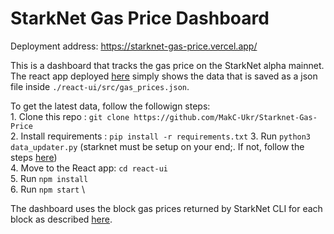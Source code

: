# StarkNet Gas Price Dashboard

Deployment address: https://starknet-gas-price.vercel.app/

This is a dashboard that tracks the gas price on the StarkNet alpha mainnet. The react app deployed [here](https://starknet-gas-price.vercel.app/) simply shows the data that is saved as a json file inside `./react-ui/src/gas_prices.json`. 

To get the latest data, follow the followign steps: \
    1. Clone this repo : `git clone https://github.com/MakC-Ukr/Starknet-Gas-Price`\
    2. Install requirements : `pip install -r requirements.txt`
    3.  Run `python3 data_updater.py` (starknet must be setup on your end;. If not, follow the steps [here](https://starknet.io/docs/quickstart.html))\
    4.  Move to the React app: `cd react-ui`\
    5.  Run `npm install`\
    6.  Run `npm start` \

The dashboard uses the block gas prices returned by StarkNet CLI for each block as described [here](https://starknet.io/docs/hello_starknet/cli.html).
